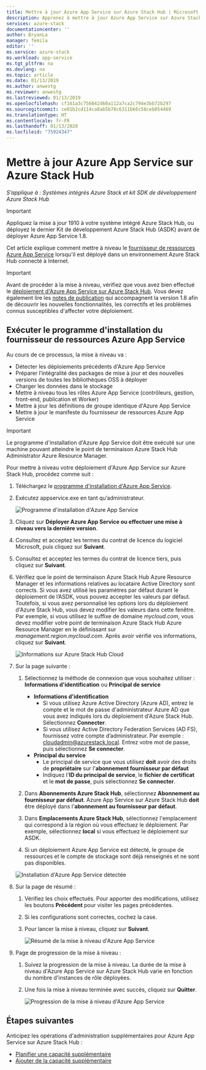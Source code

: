 ```yaml
---
title: Mettre à jour Azure App Service sur Azure Stack Hub | Microsoft Docs
description: Apprenez à mettre à jour Azure App Service sur Azure Stack Hub.
services: azure-stack
documentationcenter: ''
author: BryanLa
manager: femila
editor: ''
ms.service: azure-stack
ms.workload: app-service
ms.tgt_pltfrm: na
ms.devlang: na
ms.topic: article
ms.date: 01/13/2019
ms.author: anwestg
ms.reviewer: anwestg
ms.lastreviewed: 01/13/2019
ms.openlocfilehash: cf161a3c756042d60a112a7ca2c794e3bb72b297
ms.sourcegitcommit: ce01b2cd114ca8ab5b70c6311b66c58ceb054469
ms.translationtype: HT
ms.contentlocale: fr-FR
ms.lasthandoff: 01/13/2020
ms.locfileid: "75924347"
---
```

# <a name="update-azure-app-service-on-azure-stack-hub"></a>Mettre à jour Azure App Service sur Azure Stack Hub

*S’applique à : Systèmes intégrés Azure Stack et kit SDK de développement Azure Stack Hub*

> [!IMPORTANT]
> Appliquez la mise à jour 1910 à votre système intégré Azure Stack Hub, ou déployez le dernier Kit de développement Azure Stack Hub (ASDK) avant de déployer Azure App Service 1.8.

Cet article explique comment mettre à niveau le [fournisseur de ressources Azure App Service](azure-stack-app-service-overview.md) lorsqu'il est déployé dans un environnement Azure Stack Hub connecté à Internet.

> [!IMPORTANT]
> Avant de procéder à la mise à niveau, vérifiez que vous avez bien effectué le [déploiement d'Azure App Service sur Azure Stack Hub](azure-stack-app-service-deploy.md). Vous devez également lire les [notes de publication](azure-stack-app-service-release-notes-update-eight.md) qui accompagnent la version 1.8 afin de découvrir les nouvelles fonctionnalités, les correctifs et les problèmes connus susceptibles d'affecter votre déploiement.

## <a name="run-the-azure-app-service-resource-provider-installer"></a>Exécuter le programme d'installation du fournisseur de ressources Azure App Service

Au cours de ce processus, la mise à niveau va :

* Détecter les déploiements précédents d'Azure App Service
* Préparer l’intégralité des packages de mise à jour et des nouvelles versions de toutes les bibliothèques OSS à déployer
* Charger les données dans le stockage
* Mettre à niveau tous les rôles Azure App Service (contrôleurs, gestion, front-end, publication et Worker)
* Mettre à jour les définitions de groupe identique d'Azure App Service
* Mettre à jour le manifeste du fournisseur de ressources Azure App Service

> [!IMPORTANT]
> Le programme d'installation d'Azure App Service doit être exécuté sur une machine pouvant atteindre le point de terminaison Azure Stack Hub Administrator Azure Resource Manager.

Pour mettre à niveau votre déploiement d'Azure App Service sur Azure Stack Hub, procédez comme suit :

1. Téléchargez le [programme d'installation d'Azure App Service](https://aka.ms/appsvcupdate8installer).

2. Exécutez appservice.exe en tant qu’administrateur.

    ![Programme d'installation d'Azure App Service][1]

3. Cliquez sur **Déployer Azure App Service ou effectuer une mise à niveau vers la dernière version**.

4. Consultez et acceptez les termes du contrat de licence du logiciel Microsoft, puis cliquez sur **Suivant**.

5. Consultez et acceptez les termes du contrat de licence tiers, puis cliquez sur **Suivant**.

6. Vérifiez que le point de terminaison Azure Stack Hub Azure Resource Manager et les informations relatives au locataire Active Directory sont corrects. Si vous avez utilisé les paramètres par défaut durant le déploiement de l’ASDK, vous pouvez accepter les valeurs par défaut. Toutefois, si vous avez personnalisé les options lors du déploiement d'Azure Stack Hub, vous devez modifier les valeurs dans cette fenêtre. Par exemple, si vous utilisez le suffixe de domaine *mycloud.com*, vous devez modifier votre point de terminaison Azure Stack Hub Azure Resource Manager en le définissant sur *management.region.mycloud.com*. Après avoir vérifié vos informations, cliquez sur **Suivant**.

    ![Informations sur Azure Stack Hub Cloud][2]

7. Sur la page suivante :

    1. Sélectionnez la méthode de connexion que vous souhaitez utiliser : **Informations d'identification** ou **Principal de service**
        - **Informations d'identification**
            - Si vous utilisez Azure Active Directory (Azure AD), entrez le compte et le mot de passe d'administrateur Azure AD que vous avez indiqués lors du déploiement d'Azure Stack Hub. Sélectionnez **Connecter**.
            - Si vous utilisez Active Directory Federation Services (AD FS), fournissez votre compte d’administrateur. Par exemple : cloudadmin@azurestack.local. Entrez votre mot de passe, puis sélectionnez **Se connecter**.
        - **Principal du service**
            - Le principal de service que vous utilisez **doit** avoir des droits de **propriétaire** sur l'**abonnement fournisseur par défaut**
            - Indiquez l'**ID du principal de service**, le **fichier de certificat** et le **mot de passe**, puis sélectionnez **Se connecter**.

    1. Dans **Abonnements Azure Stack Hub**, sélectionnez **Abonnement au fournisseur par défaut**.    Azure App Service sur Azure Stack Hub **doit** être déployé dans l'**abonnement au fournisseur par défaut**.

    1. Dans **Emplacements Azure Stack Hub**, sélectionnez l'emplacement qui correspond à la région où vous effectuez le déploiement. Par exemple, sélectionnez **local** si vous effectuez le déploiement sur ASDK.

    1. Si un déploiement Azure App Service est détecté, le groupe de ressources et le compte de stockage sont déjà renseignés et ne sont pas disponibles.

      ![Installation d'Azure App Service détectée][3]

8. Sur la page de résumé :
   1. Vérifiez les choix effectués. Pour apporter des modifications, utilisez les boutons **Précédent** pour visiter les pages précédentes.
   2. Si les configurations sont correctes, cochez la case.
   3. Pour lancer la mise à niveau, cliquez sur **Suivant**.

       ![Résumé de la mise à niveau d'Azure App Service][4]

9. Page de progression de la mise à niveau :
    1. Suivez la progression de la mise à niveau. La durée de la mise à niveau d'Azure App Service sur Azure Stack Hub varie en fonction du nombre d'instances de rôle déployées.
    2. Une fois la mise à niveau terminée avec succès, cliquez sur **Quitter**.

        ![Progression de la mise à niveau d'Azure App Service][5]

<!--Image references-->
[1]: ./media/azure-stack-app-service-update/app-service-exe.png
[2]: ./media/azure-stack-app-service-update/app-service-azure-resource-manager-endpoints.png
[3]: ./media/azure-stack-app-service-update/app-service-installation-detected.png
[4]: ./media/azure-stack-app-service-update/app-service-upgrade-summary.png
[5]: ./media/azure-stack-app-service-update/app-service-upgrade-complete.png

## <a name="next-steps"></a>Étapes suivantes

Anticipez les opérations d'administration supplémentaires pour Azure App Service sur Azure Stack Hub :

* [Planifier une capacité supplémentaire](azure-stack-app-service-capacity-planning.md)
* [Ajouter de la capacité supplémentaire](azure-stack-app-service-add-worker-roles.md)
